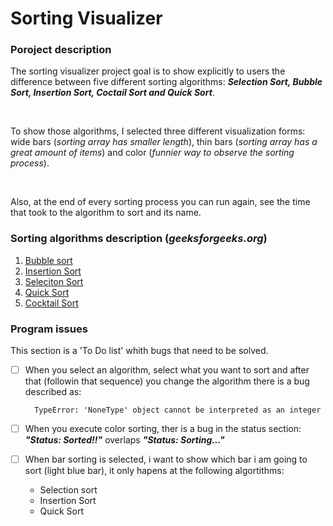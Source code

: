 # Sorting Visualizer
### Poroject description
The sorting visualizer project goal is to show explicitly to users the difference between five different sorting algorithms: ***Selection Sort, Bubble Sort, Insertion Sort, Coctail Sort and Quick Sort***.

<br>

To show those algorithms, I selected three different visualization forms: wide bars (*sorting array has smaller length*), thin bars (*sorting array has a great amount  of items*) and color (*funnier way to observe the sorting process*).

<br>

Also, at the end of every sorting process you can run again, see the time that took to the algorithm to sort and its name. 

### Sorting algorithms description (*geeksforgeeks.org*)

1. [Bubble sort](https://www.geeksforgeeks.org/bubble-sort/)
2. [Insertion Sort](https://www.geeksforgeeks.org/insertion-sort/)
3. [Seleciton Sort](https://www.geeksforgeeks.org/selection-sort/)
4. [Quick Sort](https://www.geeksforgeeks.org/quick-sort/)
5. [Cocktail Sort](https://www.geeksforgeeks.org/cocktail-sort/)

### Program issues

This section is a 'To Do list' whith bugs that need to be solved.

- [ ] When you select an algorithm, select what you want to sort and after that (followin that sequence) you change the algorithm there is a bug described as: 
        
        TypeError: 'NoneType' object cannot be interpreted as an integer

- [ ] When you execute color sorting, ther is a bug in the status section: ***"Status: Sorted!!"*** overlaps ***"Status: Sorting..."***

- [ ] When bar sorting is selected, i want to show which bar i am going to sort (light blue bar), it only hapens at the following algortithms: 
    - Selection sort 
    - Insertion Sort 
    - Quick Sort 
